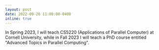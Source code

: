 ```yaml
---
layout: post
date: 2022-09-26 11:00:00-0400
inline: true
---
```


In Spring 2023, I will teach CS5220 (Applications of Parallel Computer) at Cornell University, while in Fall 2023 I will teach a PhD course entitled "Advanced Topics in Parallel Computing".
